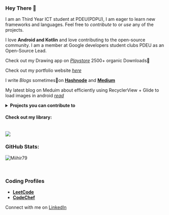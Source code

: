 ### Hey There 👋

I am an Third Year ICT student at PDEU(PDPU), I am eager to learn new frameworks and languages. 
Feel free to *contribute* to or *use* any of the projects.

I love **Android and Kotlin** and love contributing to the open-source community. I am a member at Google developers student clubs PDEU as an Open-Source Lead.

Check out my Drawing app on <a href="https://play.google.com/store/apps/details?id=com.mihir.drawingapp">*Playstore*</a> 2500+ organic Downloads🚀

Check out my portfolio website <a href="https://miihir79.github.io/portfolio.github.io/">*here*</a> 

I write *Blogs* sometimes📝on <a href="https://hashnode.com/@Mihir79">**Hashnode**</a> and <a href="https://medium.com/@mihirrshah02">**Medium**</a>

My latest blog on Meduim about efficiently using RecyclerView + Glide to load images in android <a href="https://medium.com/@mihirrshah02/recycler-view-glide-load-a-lot-of-images-really-fast-1434ef47174d">*read*</a>

<details> 
<summary><b>Projects you can contribute to </b></summary>
  <br/>
    1. <a href="https://github.com/gdsc-pdeu/MeraList"> MeraList </a> - A notes making application <br>
    2. <a href="https://github.com/Miihir79/BookMyShow_clone">BookMyShow_clone</a> - A app that shows recent movies and their stats <br>
    3. <a href ="https://github.com/Miihir79/TickTockClone">TickTockClone</a> - A very generic short video app.(It needs some MAJOR improvements) <br>
    4. <a href="">Podcast app</a> - An app to listen to podcast, uses itunes Api.

</details>  

#### Check out my library:
<br>
<a href="https://github.com/Miihir79/DrawingCanvas-Library">
 <img align="center" src="https://github-readme-stats.vercel.app/api/pin/?username=Miihir79&repo=DrawingCanvas-Library&theme=dark" />
</a>
<br>

### GitHub Stats:


<p><img align="center" src="https://github-readme-streak-stats.herokuapp.com/?user=Miihir79&theme=dark" alt="Miihir79" /></p>
<br>

### Coding Profiles

* <a href="https://leetcode.com/Mihir79/">**LeetCode**</a> <br>
* <a href="https://www.codechef.com/users/mihir_shah02">**CodeChef**</a>

Connect with me on [LinkedIn](https://www.linkedin.com/in/mihirshah079)

